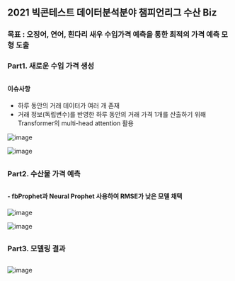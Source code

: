 ## 2021 빅콘테스트 데이터분석분야 챔피언리그 수산 Biz 

### 목표 : 오징어, 연어, 흰다리 새우 수입가격 예측을 통한 최적의 가격 예측 모형 도출


### Part1. 새로운 수입 가격 생성
##
#### 이슈사항
- 하루 동안의 거래 데이터가 여러 개 존재
- 거래 정보(독립변수)를 반영한 하루 동안의 거래 가격 1개를 산출하기 위해 Transformer의 multi-head attention 활용

![image](https://user-images.githubusercontent.com/60679596/147020781-86360397-3e0b-4260-84ce-95b11fedf3d4.png)

![image](https://user-images.githubusercontent.com/60679596/147020826-fa5b92c7-5596-45c7-add5-14b75a833140.png)


##
### Part2. 수산물 가격 예측
##
#### - fbProphet과 Neural Prophet 사용하여 RMSE가 낮은 모델 채택

![image](https://user-images.githubusercontent.com/60679596/147020998-22367c04-1115-4de2-80ad-49728fe0fbe8.png)

![image](https://user-images.githubusercontent.com/60679596/147021019-7b25d831-c0e9-4d43-a970-3d664a7e018f.png)

## 

### Part3. 모델링 결과 
##

![image](https://user-images.githubusercontent.com/60679596/147021356-3449e8a0-3ef9-4f36-b6ce-99a23e2cc76c.png)


